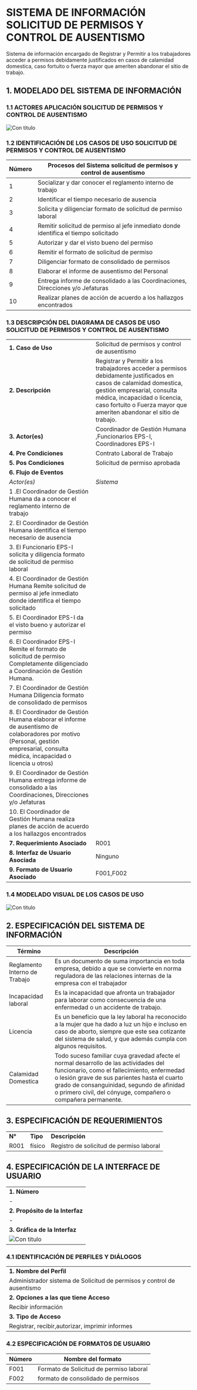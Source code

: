 # SISTEMA DE INFORMACIÓN  SOLICITUD DE PERMISOS Y CONTROL DE AUSENTISMO
Sistema de información encargado de Registrar y Permitir a los trabajadores acceder a permisos debidamente justificados en casos de calamidad domestica, caso fortuito o fuerza mayor que ameriten abandonar el sitio de trabajo.

## 1. MODELADO DEL SISTEMA DE INFORMACIÓN


### 1.1 ACTORES APLICACIÓN SOLICITUD DE PERMISOS Y CONTROL DE AUSENTISMO

![Con titulo](img/permisosgestionhumana.jpg "Actores")

### 1.2 IDENTIFICACIÓN DE LOS CASOS DE USO SOLICITUD DE PERMISOS Y CONTROL DE AUSENTISMO
| Número | Procesos del Sistema solicitud de permisos y control de ausentismo
| ------ | ----------------------------------- |
| 1  | Socializar y dar conocer el reglamento interno de trabajo     |
| 2  | Identificar el tiempo necesario de ausencia|
| 3  | Solicita y diligenciar formato de solicitud de permiso laboral|
| 4  | Remitir solicitud de permiso al jefe inmediato donde identifica el tiempo solicitado|
| 5  | Autorizar y dar el visto bueno del  permiso|
| 6  | Remitir el formato de solicitud de permiso |
| 7  | Diligenciar formato de consolidado de permisos|
| 8  | Elaborar el informe de ausentismo del Personal|
| 9  | Entrega informe de consolidado a las Coordinaciones, Direcciones y/o Jefaturas|
| 10 | Realizar planes de acción de acuerdo a los hallazgos encontrados |

### 1.3 DESCRIPCIÓN DEL DIAGRAMA DE CASOS DE USO SOLICITUD DE PERMISOS Y CONTROL DE AUSENTISMO

| | | 
| - | - |
| **1. Caso de Uso** |Solicitud de permisos y control de ausentismo |
| **2. Descripción** |Registrar y Permitir a los trabajadores acceder a permisos debidamente justificados en casos de calamidad domestica, gestión empresarial, consulta médica, incapacidad o licencia, caso fortuito o Fuerza mayor que ameriten abandonar el sitio de trabajo. |
| **3. Actor(es)**| Coordinador de Gestión Humana ,Funcionarios EPS-I, Coordinadores EPS-I|
| **4. Pre Condiciones** |Contrato  Laboral de Trabajo |
| **5. Pos Condiciones** | Solicitud de permiso aprobada|
| **6. Flujo de Eventos** |
| *Actor(es)* | *Sistema* |
|1 .El Coordinador de Gestión Humana  da a conocer el reglamento interno de trabajo |   |
|2. El Coordinador de Gestión Humana identifica el tiempo necesario de ausencia|  |
|3. El Funcionario EPS-I solicita y diligencia formato de solicitud de permiso laboral|  |
|4. El Coordinador de Gestión Humana Remite solicitud de permiso al jefe inmediato donde identifica el tiempo solicitado|  | 
|5. El Coordinador EPS-I da el visto bueno y autorizar el permiso|   |
|6. El Coordinador EPS-I Remite el formato de solicitud de permiso Completamente diligenciado a Coordinación de Gestión Humana.|   |
|7.  El Coordinador de Gestión Humana Diligencia formato de consolidado de permisos|    |
|8.  El Coordinador de Gestión Humana elaborar el informe de ausentismo de colaboradores por motivo (Personal, gestión empresarial, consulta médica, incapacidad o licencia u otros)|   |
|9.  El Coordinador de Gestión Humana entrega informe de consolidado a las Coordinaciones, Direcciones y/o Jefaturas|   |
|10. El Coordinador de Gestión Humana realiza planes de acción de acuerdo a los hallazgos encontrados |   |
| **7. Requerimiento Asociado** | R001 |
|**8. Interfaz de Usuario Asociada** | Ninguno   |
|**9. Formato de Usuario Asociado** | F001,F002 |

### 1.4 MODELADO VISUAL DE LOS CASOS DE USO

![Con titulo](img/permisosausencias.jpg "Caso de uso")

## 2. ESPECIFICACIÓN DEL SISTEMA DE INFORMACIÓN

| Término | Descripción |
| ------- | ----------- |
|Reglamento Interno de Trabajo| Es un documento de suma importancia en toda empresa, debido a que se convierte en norma reguladora de las relaciones internas de la empresa con el trabajador |
|Incapacidad laboral|Es la incapacidad que afronta un trabajador para laborar como consecuencia de una enfermedad o un accidente de trabajo. |
|Licencia| Es un beneficio que la ley laboral ha reconocido a la mujer que ha dado a luz un hijo e incluso en caso de aborto, siempre que este sea cotizante del sistema de salud, y que además cumpla con algunos requisitos.|
|Calamidad Domestica|  Todo suceso familiar cuya gravedad afecte el normal desarrollo de las actividades del funcionario, como el fallecimiento, enfermedad o lesión grave de sus parientes hasta el cuarto grado de consanguinidad, segundo de afinidad o primero civil, del cónyuge, compañero o compañera permanente.|

## 3. ESPECIFICACIÓN DE REQUERIMIENTOS

| | | |
| - | - | - |
| **N°** | **Tipo** | **Descripción** |
|R001| físico |Registro de solicitud de permiso laboral|



## 4. ESPECIFICACIÓN DE LA INTERFACE DE USUARIO

| |
| - |
| **1. Número** |
| - |
| **2. Propósito de la Interfaz** |
| - |
| **3. Gráfica de la Interfaz**|
| ![Con titulo](img/123.jpg "Interfaz de Usuario") |




### 4.1 IDENTIFICACIÓN DE PERFILES Y DIÁLOGOS

| |
| - |
| **1. Nombre del Perfil** |
| Administrador sistema de Solicitud de permisos y control de ausentismo |
| **2. Opciones a las que tiene Acceso**|
| Recibir información|
| **3. Tipo de Acceso** |
| Registrar, recibir,autorizar, imprimir informes|

### 4.2 ESPECIFICACIÓN DE FORMATOS DE USUARIO 
| Número | Nombre del formato|
| ------ | ----------------------- |
| F001     |Formato de Solicitud de permiso laboral    |
| F002     |formato de consolidado de permisos  |